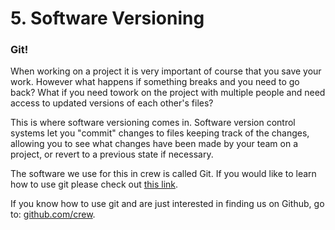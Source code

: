 # 5. Software Versioning

### Git!

When working on a project it is very important of course that you save your
work. However what happens if something breaks and you need to go back? What
if you need towork on the project with multiple people and need access to
updated versions of each other's files?

  

This is where software versioning comes in. Software version control systems
let you "commit" changes to files keeping track of the changes, allowing you
to see what changes have been made by your team on a project, or revert to a
previous state if necessary.

  

The software we use for this in crew is called Git. If you would like to learn
how to use git please check out [this link](http://try.github.com/).

  

If you know how to use git and are just interested in finding us on Github, go
to: [github.com/crew](github.com/crew).

